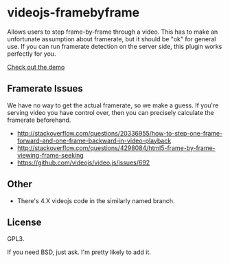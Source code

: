 videojs-framebyframe
====================

Allows users to step frame-by-frame through a video. This has to make an
unfortunate assumption about framerate, but it should be "ok" for general use.
If you can run framerate detection on the server side, this plugin works
perfectly for you.

[Check out the demo](http://erasche.github.io/videojs-framebyframe)

## Framerate Issues

We have no way to get the actual framerate, so we make a guess. If you're
serving video you have control over, then you can precisely calculate the
framerate beforehand.

- http://stackoverflow.com/questions/20336955/how-to-step-one-frame-forward-and-one-frame-backward-in-video-playback
- http://stackoverflow.com/questions/4298084/html5-frame-by-frame-viewing-frame-seeking
- https://github.com/videojs/video.js/issues/692

## Other

- There's 4.X videojs code in the similarly named branch.

## License

GPL3.

If you need BSD, just ask. I'm pretty likely to add it.
